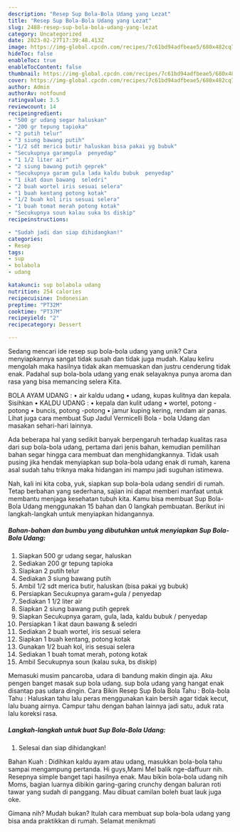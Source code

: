 ```yaml
---
description: "Resep Sup Bola-Bola Udang yang Lezat"
title: "Resep Sup Bola-Bola Udang yang Lezat"
slug: 2488-resep-sup-bola-bola-udang-yang-lezat
category: Uncategorized
date: 2023-02-27T17:39:48.413Z
image: https://img-global.cpcdn.com/recipes/7c61bd94adfbeae5/680x482cq70/sup-bola-bola-udang-foto-resep-utama.jpg
hideToc: false
enableToc: true
enableTocContent: false
thumbnail: https://img-global.cpcdn.com/recipes/7c61bd94adfbeae5/680x482cq70/sup-bola-bola-udang-foto-resep-utama.jpg
cover: https://img-global.cpcdn.com/recipes/7c61bd94adfbeae5/680x482cq70/sup-bola-bola-udang-foto-resep-utama.jpg
author: Admin
authorAv: notfound
ratingvalue: 3.5
reviewcount: 14
recipeingredient:
- "500 gr udang segar haluskan"
- "200 gr tepung tapioka"
- "2 putih telur"
- "3 siung bawang putih"
- "1/2 sdt merica butir haluskan bisa pakai yg bubuk"
- "Secukupnya garamgula  penyedap"
- "1 1/2 liter air"
- "2 siung bawang putih geprek"
- "Secukupnya garam gula lada kaldu bubuk  penyedap"
- "1 ikat daun bawang  seledri"
- "2 buah wortel iris sesuai selera"
- "1 buah kentang potong kotak"
- "1/2 buah kol iris sesuai selera"
- "1 buah tomat merah potong kotak"
- "Secukupnya soun kalau suka bs diskip"
recipeinstructions:

- "Sudah jadi dan siap dihidangkan!"
categories:
- Resep
tags:
- sup
- bolabola
- udang

katakunci: sup bolabola udang 
nutrition: 254 calories
recipecuisine: Indonesian
preptime: "PT32M"
cooktime: "PT37M"
recipeyield: "2"
recipecategory: Dessert

---
```





Sedang mencari ide resep sup bola-bola udang yang unik? Cara menyiapkannya sangat tidak susah dan tidak juga mudah. Kalau keliru mengolah maka hasilnya tidak akan memuaskan dan justru cenderung tidak enak. Padahal sup bola-bola udang yang enak selayaknya punya aroma dan rasa yang bisa memancing selera Kita.





BOLA AYAM UDANG : • air kaldu udang • udang, kupas kulitnya dan kepala. Sisihkan • KALDU UDANG : • kepala dan kulit udang • wortel, potong - potong • buncis, potong -potong • jamur kuping kering, rendam air panas. Lihat juga cara membuat Sup Jadul Vermicelli Bola - bola Udang dan masakan sehari-hari lainnya.

Ada beberapa hal yang sedikit banyak berpengaruh terhadap kualitas rasa dari sup bola-bola udang, pertama dari jenis bahan, kemudian pemilihan bahan segar hingga cara membuat dan menghidangkannya. Tidak usah pusing jika hendak menyiapkan sup bola-bola udang enak di rumah, karena asal sudah tahu triknya maka hidangan ini mampu jadi suguhan istimewa.






Nah, kali ini kita coba, yuk, siapkan sup bola-bola udang sendiri di rumah. Tetap berbahan yang sederhana, sajian ini dapat memberi manfaat untuk membantu menjaga kesehatan tubuh kita. Kamu bisa membuat Sup Bola-Bola Udang menggunakan 15 bahan dan 0 langkah pembuatan. Berikut ini langkah-langkah untuk menyiapkan hidangannya.

<!--inarticleads1-->

##### Bahan-bahan dan bumbu yang dibutuhkan untuk menyiapkan Sup Bola-Bola Udang:

1. Siapkan 500 gr udang segar, haluskan
1. Sediakan 200 gr tepung tapioka
1. Siapkan 2 putih telur
1. Sediakan 3 siung bawang putih
1. Ambil 1/2 sdt merica butir, haluskan (bisa pakai yg bubuk)
1. Persiapkan Secukupnya garam+gula / penyedap
1. Sediakan 1 1/2 liter air
1. Siapkan 2 siung bawang putih geprek
1. Siapkan Secukupnya garam, gula, lada, kaldu bubuk / penyedap
1. Persiapkan 1 ikat daun bawang &amp; seledri
1. Sediakan 2 buah wortel, iris sesuai selera
1. Siapkan 1 buah kentang, potong kotak
1. Gunakan 1/2 buah kol, iris sesuai selera
1. Sediakan 1 buah tomat merah, potong kotak
1. Ambil Secukupnya soun (kalau suka, bs diskip)


Memasuki musim pancaroba, udara di bandung makin dingin aja. Aku pengen banget masak sup bola udang. sup bola udang yang hangat enak disantap pas udara dingin. Cara Bikin Resep Sup Bola Bola Tahu : Bola-bola Tahu : Haluskan tahu lalu peras menggunakan kain bersih agar tidak kecut, lalu buang airnya. Campur tahu dengan bahan lainnya jadi satu, aduk rata lalu koreksi rasa. 

<!--inarticleads2-->

##### Langkah-langkah untuk buat Sup Bola-Bola Udang:


1. Selesai dan siap dihidangkan!

Bahan Kuah : Didihkan kaldu ayam atau udang, masukkan bola-bola tahu sampai mengampung pertanda. Hi guys,Mami Mel balik nge-daffuurr nih. Resepnya simple banget tapi hasilnya enak. Mau bikin bola-bola udang nih Moms, bagian luarnya dibikin garing-garing crunchy dengan baluran roti tawar yang sudah di panggang. Mau dibuat camilan boleh buat lauk juga oke. 

Gimana nih? Mudah bukan? Itulah cara membuat sup bola-bola udang yang bisa anda praktikkan di rumah. Selamat menikmati
